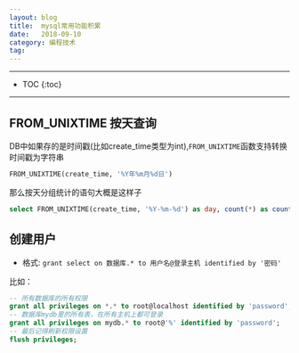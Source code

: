 ```yaml
---
layout: blog
title:  mysql常用功能积累
date:   2018-09-10
category: 编程技术
tag:
---
```



*****

* TOC
{:toc}

*****
## FROM_UNIXTIME 按天查询
DB中如果存的是时间戳(比如create_time类型为int),`FROM_UNIXTIME`函数支持转换时间戳为字符串

~~~sql
FROM_UNIXTIME(create_time, '%Y年%m月%d日')
~~~
那么按天分组统计的语句大概是这样子

~~~sql
select FROM_UNIXTIME(create_time, '%Y-%m-%d') as day, count(*) as count from table where create_time>1544544000 group by FROM_UNIXTIME(create_time, '%Y-%m-%d')
~~~

## 创建用户

* 格式: `grant select on 数据库.* to 用户名@登录主机 identified by '密码'`

比如：

~~~sql
-- 所有数据库的所有权限
grant all privileges on *.* to root@localhost identified by 'password';
-- 数据库mydb里的所有表，在所有主机上都可登录
grant all privileges on mydb.* to root@'%' identified by 'password';
-- 最后记得刷新权限设置
flush privileges;
~~~